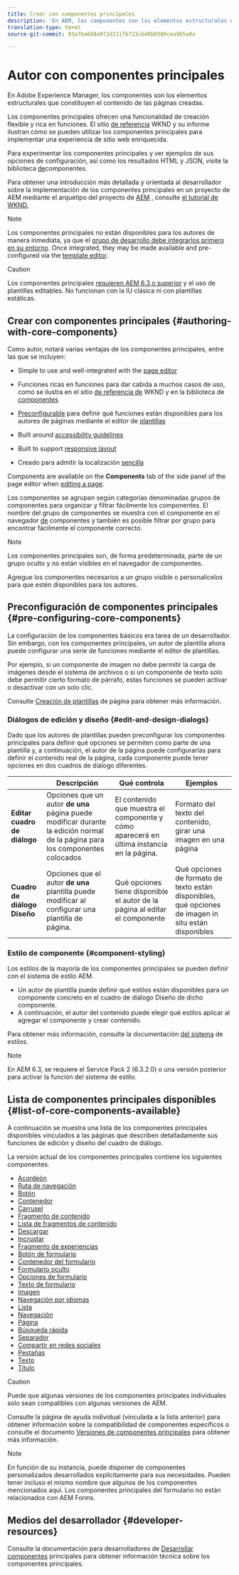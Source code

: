 ```yaml
---
title: Crear con componentes principales
description: 'En AEM, los componentes son los elementos estructurales que constituyen el contenido de las páginas que se crean: los componentes principales ofrecen una funcionalidad de creación flexible y con muchas funciones.'
translation-type: tm+mt
source-git-commit: 93a7ba6b8a972d111fb723cb40b0380cea9b5a9a

---
```



# Autor con componentes principales

En Adobe Experience Manager, los componentes son los elementos estructurales que constituyen el contenido de las páginas creadas.

Los componentes principales ofrecen una funcionalidad de creación flexible y rica en funciones. El sitio [de referencia](https://wknd.site) WKND y su informe ilustran cómo se pueden utilizar los componentes principales para implementar una experiencia de sitio web enriquecida.

Para experimentar los componentes principales y ver ejemplos de sus opciones de configuración, así como los resultados HTML y JSON, visite la biblioteca [de](https://adobe.com/go/aem_cmp_library)componentes.

Para obtener una introducción más detallada y orientada al desarrollador sobre la implementación de los componentes principales en un proyecto de AEM mediante el arquetipo del proyecto de [AEM](/help/developing/archetype/overview.md) , consulte [el tutorial de WKND.](https://docs.adobe.com/content/help/en/experience-manager-learn/getting-started-wknd-tutorial-develop/overview.html)

>[!NOTE]
>
>Los componentes principales no están disponibles para los autores de manera inmediata, ya que el [grupo de desarrollo debe integrarlos primero en su entorno](/help/get-started/using.md). Once integrated, they may be made available and pre-configured via the [template editor](https://docs.adobe.com/content/help/en/experience-manager-cloud-service/sites/authoring/features/templates.html).

>[!CAUTION]
>
>Los componentes principales [requieren AEM 6.3 o superior](/help/versions.md) y el uso de plantillas [](https://docs.adobe.com/content/help/en/experience-manager-cloud-service/sites/authoring/features/templates.html)editables. No funcionan con la IU clásica ni con plantillas estáticas.

## Crear con componentes principales {#authoring-with-core-components}

Como autor, notará varias ventajas de los componentes principales, entre las que se incluyen:

* Simple to use and well-integrated with the [page editor](https://docs.adobe.com/content/help/en/experience-manager-cloud-service/sites/authoring/fundamentals/editing-content.html)

* Funciones ricas en funciones para dar cabida a muchos casos de uso, como se ilustra en el sitio [de referencia de](https://wknd.site) WKND y en la biblioteca de [componentes](https://adobe.com/go/aem_cmp_library)

* [Preconfigurable](#pre-configuring-core-components) para definir qué funciones están disponibles para los autores de páginas mediante el editor de [plantillas](https://docs.adobe.com/content/help/en/experience-manager-cloud-service/sites/authoring/features/templates.html)

* Built around [accessibility guidelines](https://docs.adobe.com/content/help/en/experience-manager-cloud-service/sites/authoring/fundamentals/accessible-content.html)

* Built to support [responsive layout](https://docs.adobe.com/content/help/en/experience-manager-cloud-service/sites/authoring/features/responsive-layout.html)

* Creado para admitir la localización [sencilla](localization.md)

Components are available on the **Components** tab of the side panel of the page editor when [editing a page](https://docs.adobe.com/content/help/en/experience-manager-cloud-service/sites/authoring/fundamentals/editing-content.html).

Los componentes se agrupan según categorías denominadas grupos de componentes para organizar y filtrar fácilmente los componentes. El nombre del grupo de componentes se muestra con el componente en el navegador [de](https://docs.adobe.com/content/help/en/experience-manager-cloud-service/sites/authoring/fundamentals/editing-content.html) componentes y también es posible filtrar por grupo para encontrar fácilmente el componente correcto.

>[!NOTE]
>
>Los componentes principales son, de forma predeterminada, parte de un grupo oculto y no están visibles en el navegador de componentes.
>
>Agregue los componentes necesarios a un grupo visible o personalícelos para que estén disponibles para los autores.

## Preconfiguración de componentes principales {#pre-configuring-core-components}

La configuración de los componentes básicos era tarea de un desarrollador. Sin embargo, con los componentes principales, un autor de plantilla ahora puede configurar una serie de funciones mediante el editor de plantillas.

Por ejemplo, si un componente de imagen no debe permitir la carga de imágenes desde el sistema de archivos o si un componente de texto solo debe permitir cierto formato de párrafo, estas funciones se pueden activar o desactivar con un solo clic.

Consulte [Creación de plantillas](https://docs.adobe.com/content/help/en/experience-manager-cloud-service/sites/authoring/features/templates.html) de página para obtener más información.

### Diálogos de edición y diseño {#edit-and-design-dialogs}

Dado que los autores de plantillas pueden preconfigurar los componentes principales para definir qué opciones se permiten como parte de una plantilla y, a continuación, el autor de la página puede configurarlas para definir el contenido real de la página, cada componente puede tener opciones en dos cuadros de diálogo diferentes.

|  | Descripción | Qué controla | Ejemplos |
|--- |--- |--- |--- |
| **Editar cuadro de diálogo** | Opciones que un autor **de una** página puede modificar durante la edición normal de la página para los componentes colocados | El contenido que muestra el componente y cómo aparecerá en última instancia en la página. | Formato del texto del contenido, girar una imagen en una página |
| **Cuadro de diálogo Diseño** | Opciones que el autor **de una** plantilla puede modificar al configurar una plantilla de página. | Qué opciones tiene disponible el autor de la página al editar el componente | Qué opciones de formato de texto están disponibles, qué opciones de imagen in situ están disponibles |

### Estilo de componente {#component-styling}

Los estilos de la mayoría de los componentes principales se pueden definir con el sistema de estilo AEM.

* Un autor de plantilla puede definir qué estilos están disponibles para un componente concreto en el cuadro de diálogo Diseño de dicho componente.
* A continuación, el autor del contenido puede elegir qué estilos aplicar al agregar el componente y crear contenido.

Para obtener más información, consulte la documentación [del sistema](https://docs.adobe.com/content/help/en/experience-manager-cloud-service/sites/authoring/features/style-system.html) de estilos.

>[!NOTE]
>
>En AEM 6.3, se requiere el Service Pack 2 (6.3.2.0) o una versión posterior para activar la función del sistema de estilo.

## Lista de componentes principales disponibles {#list-of-core-components-available}

A continuación se muestra una lista de los componentes principales disponibles vinculados a las páginas que describen detalladamente sus funciones de edición y diseño del cuadro de diálogo.

La versión actual de los componentes principales contiene los siguientes componentes.

* [Acordeón](/help/components/accordion.md)
* [Ruta de navegación](/help/components/breadcrumb.md)
* [Botón](/help/components/button.md)
* [Contenedor](/help/components/container.md)
* [Carrusel](/help/components/carousel.md)
* [Fragmento de contenido](/help/components/content-fragment-component.md)
* [Lista de fragmentos de contenido](/help/components/content-fragment-list.md)
* [Descargar](/help/components/download.md)
* [Incrustar](/help/components/embed.md)
* [Fragmento de experiencias](/help/components/experience-fragment.md)
* [Botón de formulario](/help/components/forms/form-button.md)
* [Contenedor del formulario](/help/components/forms/form-container.md)
* [Formulario oculto](/help/components/forms/form-hidden.md)
* [Opciones de formulario](/help/components/forms/form-options.md)
* [Texto de formulario](/help/components/forms/form-text.md)
* [Imagen](/help/components/image.md)
* [Navegación por idiomas](/help/components/language-navigation.md)
* [Lista](/help/components/list.md)
* [Navegación](/help/components/navigation.md)
* [Página](/help/components/page.md)
* [Búsqueda rápida](/help/components/quick-search.md)
* [Separador](/help/components/separator.md)
* [Compartir en redes sociales](/help/components/sharing.md)
* [Pestañas](/help/components/tabs.md)
* [Texto](/help/components/text.md)
* [Título](/help/components/title.md)

>[!CAUTION]
>
>Puede que algunas versiones de los componentes principales individuales solo sean compatibles con algunas versiones de AEM.
>
>Consulte la página de ayuda individual (vinculada a la lista anterior) para obtener información sobre la compatibilidad de componentes específicos o consulte el documento [Versiones de componentes principales](/help/versions.md) para obtener más información.

>[!NOTE]
>
>En función de su instancia, puede disponer de componentes personalizados desarrollados explícitamente para sus necesidades. Pueden tener incluso el mismo nombre que algunos de los componentes mencionados aquí.
>Los componentes principales del formulario no están relacionados con AEM Forms.

## Medios del desarrollador {#developer-resources}

Consulte la documentación para desarrolladores de [Desarrollar componentes](/help/developing/overview.md) principales para obtener información técnica sobre los componentes principales.
